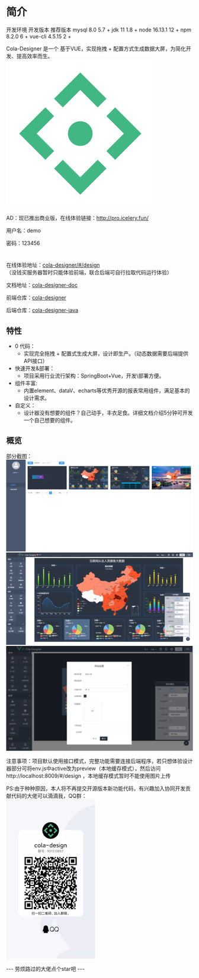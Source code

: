 # 简介

开发环境
开发版本	推荐版本
mysql	8.0	5.7 +
jdk	11	1.8 +
node	16.13.1	12 +
npm	8.2.0	6 +
vue-cli	4.5.15	2 +


Cola-Designer 是一个 基于VUE，实现拖拽 + 配置方式生成数据大屏，为简化开发、提高效率而生。
![](src/assets/logo.svg)

AD：现已推出商业版，在线体验链接：http://pro.icelery.fun/

用户名：demo

密码：123456

#

在线体验地址：<a href="http://colaiven.gitee.io/cola-designer/#/design" target="_blank">cola-designer/#/design</a>   
（没钱买服务器暂时只能体验前端，联合后端可自行拉取代码运行体验）   

文档地址：<a href="https://colaiven.gitee.io/cola-designer-doc/" target="_blank">cola-designer-doc</a>   

前端仓库：<a href="https://gitee.com/colaiven/cola-designer" target="_blank">cola-designer</a>   

后端仓库：<a href="https://gitee.com/colaiven/cola-designer-java" target="_blank">cola-designer-java</a>  

## 特性
* 0 代码：
   * 实现完全拖拽 + 配置式生成大屏，设计即生产。（动态数据需要后端提供API接口）
* 快速开发&部署：
   * 项目采用行业流行架构：SpringBoot+Vue，开发\部署方便。
* 组件丰富:
   * 内置element、dataV、echarts等优秀开源的报表常用组件，满足基本的设计需求。
* 自定义：
   * 设计器没有想要的组件？自己动手，丰衣足食。详细文档介绍5分钟可开发一个自己想要的组件。

## 概览
部分截图：
![](src/assets/readme/m2.png)
![](src/assets/readme/d2.png)
![](src/assets/readme/d3.png)

注意事项：项目默认使用接口模式，完整功能需要连接后端程序，若只想体验设计器部分可将env.js中active改为preview（本地缓存模式），然后访问http://localhost:8009/#/design  ，本地缓存模式暂时不能使用图片上传

PS:由于种种原因，本人将不再提交开源版本新功能代码，有兴趣加入协同开发贡献代码的大佬可以滴滴我，QQ群：    
<img src="src/assets/readme/82b643cfe31b4fa93844df3b8fe5e5c.jpg"  width="240px" />


--- 劳烦路过的大佬点个star吧 ---

